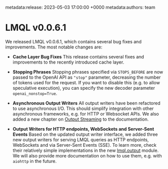 metadata:release: 2023-05-03 17:00:00 +0000
metadata:authors: team

# LMQL v0.0.6.1

We released LMQL v0.0.6.1, which contains several bug fixes and improvements. The most notable changes are:

* **Cache Layer Bug Fixes** This release contains several fixes and improvements to the recently introduced cache layer.

* **Stopping Phrases** Stopping phrases specified via `STOPS_BEFORE` are now passed to the OpenAI API as `"stop"` parameter, decreasing the number of tokens used for the request. If you want to disable this (e.g. to allow speculative execution), you can specify the new decoder parameter `openai_nonstop=True`.

* **Asynchronous Output Writers** All output writers have been refactored to use asynchronous I/O. This should simplify integration with other asynchronous frameworks, e.g. for HTTP or Websocket APIs. We also added a new chapter on [Output Streaming](https://docs.lmql.ai/en/latest/python/output.html) to the documentation.

* **Output Writers for HTTP endpoints, WebSockets and Server-Sent Events** Based on the updated output writer interface, we added three new output writers for serving LMQL queries as HTTP endpoints, WebSockets and via Server-Sent Events (SSE). To learn more, check their relatively simple implementations in the new [lmql.output](https://github.com/eth-sri/lmql/tree/main/src/lmql/output) module. We will also provide more documentation on how to use them, e.g. with `aiohttp` in the future.